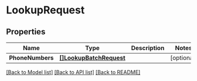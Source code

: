 # LookupRequest

## Properties

Name | Type | Description | Notes
------------ | ------------- | ------------- | -------------
**PhoneNumbers** | [**[]LookupBatchRequest**](LookupBatchRequest.md) |  |[optional] 

[[Back to Model list]](../README.md#documentation-for-models) [[Back to API list]](../README.md#documentation-for-api-endpoints) [[Back to README]](../README.md)


